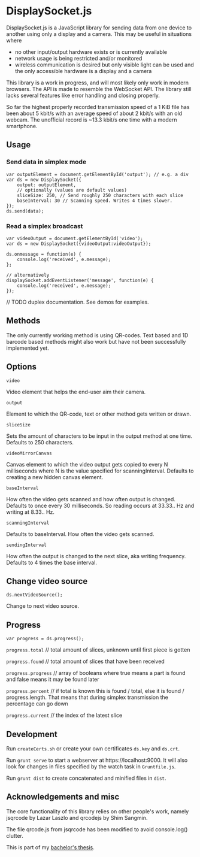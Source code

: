 # DisplaySocket.js

DisplaySocket.js is a JavaScript library for sending data from one device to
another using only a display and a camera. This may be useful in situations where

* no other input/output hardware exists or is currently available
* network usage is being restricted and/or monitored
* wireless communication is desired but only visible light can be used and the only accessible hardware is a display and a camera

This library is a work in progress, and will most likely only work in modern browsers. The API is made to resemble the WebSocket API. The library still lacks several features like error handling and closing properly.

So far the highest properly recorded transmission speed of a 1 KiB file has been about 5 kbit/s with an average speed of about 2 kbit/s with an old webcam. The unofficial record is ~13.3 kbit/s one time with a modern smartphone.

## Usage
### Send data in simplex mode
```
var outputElement = document.getElementById('output'); // e.g. a div
var ds = new DisplaySocket({
    output: outputElement,
    // optionally (values are default values)
    sliceSize: 250, // Send roughly 250 characters with each slice
    baseInterval: 30 // Scanning speed. Writes 4 times slower.
});
ds.send(data);
```

### Read a simplex broadcast
```
var videoOutput = document.getElementById('video');
var ds = new DisplaySocket({videoOutput:videoOutput});

ds.onmessage = function(e) {
    console.log('received', e.message);
};

// alternatively
displaySocket.addEventListener('message', function(e) {
    console.log('received', e.message);
});
```

// TODO duplex documentation. See demos for examples.

## Methods

The only currently working method is using QR-codes. Text based and 1D barcode based methods might also work but have not been successfully implemented yet.

## Options

`video`

Video element that helps the end-user aim their camera.


`output`

Element to which the QR-code, text or other method gets written or drawn.


`sliceSize`

Sets the amount of characters to be input in the output method at one time.
Defaults to 250 characters.


`videoMirrorCanvas`

Canvas element to which the video output gets copied to every N milliseconds where N is the value specified for scanningInterval.
Defaults to creating a new hidden canvas element.


`baseInterval`

How often the video gets scanned and how often output is changed. Defaults to once every 30 milliseconds. So reading occurs at 33.33.. Hz and writing at 8.33.. Hz.


`scanningInterval`

Defaults to baseInterval. How often the video gets scanned.


`sendingInterval`

How often the output is changed to the next slice, aka writing frequency. Defaults to 4 times the base interval.

## Change video source

`ds.nextVideoSource();`

Change to next video source.

## Progress

`var progress = ds.progress();`

`progress.total` // total amount of slices, unknown until first piece is gotten

`progress.found` // total amount of slices that have been received

`progress.progress` // array of booleans where true means a part is found and false means it may be found later

`progress.percent` // if total is known this is found / total, else it is found / progress.length. That means that during simplex transmission the percentage can go down

`progress.current` // the index of the latest slice


## Development

Run `createCerts.sh` or create your own certificates `ds.key` and `ds.crt`.

Run `grunt serve` to start a webserver at https://localhost:9000. It will also look for changes in files specified by the watch task in `Gruntfile.js`.

Run `grunt dist` to create concatenated and minified files in `dist`.

## Acknowledgements and misc

The core functionality of this library relies on other people's work, namely jsqrcode by Lazar Laszlo and qrcodejs by Shim Sangmin.

The file qrcode.js from jsqrcode has been modified to avoid console.log() clutter.

This is part of my [bachelor's thesis](http://urn.fi/URN:NBN:fi:amk-2015060412394).

